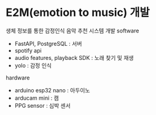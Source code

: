 # E2M(emotion to music) 개발
생체 정보를 통한 감정인식 음악 추천 시스템 개발
software
- FastAPI, PostgreSQL            : 서버
- spotify api
- audio features, playback SDK   : 노래 찾기 및 재생
- yolo                           : 감정 인식

hardware
- arduino esp32 nano             : 아두이노
- arducam mini                   : 캠
- PPG sensor                     : 심박 센서
